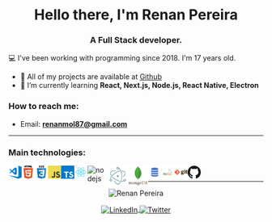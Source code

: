 <h1 align="center">Hello there, I'm Renan Pereira</h1>
<h3 align="center">A Full Stack developer.</h3>

💻 I've been working with programming since 2018. I'm 17 years old.

- 👨‍ All of my projects are available at <a href="https://github.com/r3nanp"> Github</a> <br />
- 🌱 I’m currently learning **React, Next.js, Node.js, React Native, Electron**

<h3>How to reach me: </h3>

- Email: **renanmol87@gmail.com**
 
---
<h3 align="left">Main technologies: </h3>

<p align="left">
  <img align="left" alt="Visual Studio Code" width="26px" src="https://raw.githubusercontent.com/github/explore/80688e429a7d4ef2fca1e82350fe8e3517d3494d/topics/visual-studio-code/visual-studio-code.png" />
  <img align="left" alt="HTML5" width="26px" src="https://raw.githubusercontent.com/github/explore/80688e429a7d4ef2fca1e82350fe8e3517d3494d/topics/html/html.png" />
  <img align="left" alt="CSS3" width="26px" src="https://raw.githubusercontent.com/github/explore/80688e429a7d4ef2fca1e82350fe8e3517d3494d/topics/css/css.png" />
  <img align="left" alt="JavaScript" width="26px" src="https://raw.githubusercontent.com/github/explore/80688e429a7d4ef2fca1e82350fe8e3517d3494d/topics/javascript/javascript.png" />
  <img align="left" alt="TypeScript" width="26px" src="https://raw.githubusercontent.com/github/explore/80688e429a7d4ef2fca1e82350fe8e3517d3494d/topics/typescript/typescript.png" />
  <img align="left" alt="React" width="26px" src="https://raw.githubusercontent.com/github/explore/80688e429a7d4ef2fca1e82350fe8e3517d3494d/topics/react/react.png" />
  <img align="left" src="https://devicons.github.io/devicon/devicon.git/icons/nodejs/nodejs-original-wordmark.svg" alt="nodejs" width="40" height="40"/>
  <img align="left" src="https://github.com/devicons/devicon/blob/master/icons/electron/electron-original.svg" alt="electron" width="40" height="40"/>
  <img align="left" src="https://github.com/devicons/devicon/blob/master/icons/mongodb/mongodb-original-wordmark.svg" alt="mongodb" width="40" height="40"/>
  <img align="left" alt="SQL" width="26px" src="https://raw.githubusercontent.com/github/explore/80688e429a7d4ef2fca1e82350fe8e3517d3494d/topics/sql/sql.png" />
  <img align="left" alt="MySQL" width="26px" src="https://raw.githubusercontent.com/github/explore/80688e429a7d4ef2fca1e82350fe8e3517d3494d/topics/mysql/mysql.png" />
  <img align="left" alt="Git" width="26px" src="https://raw.githubusercontent.com/github/explore/80688e429a7d4ef2fca1e82350fe8e3517d3494d/topics/git/git.png" />
  <img align="left" alt="GitHub" width="26px" src="https://raw.githubusercontent.com/github/explore/78df643247d429f6cc873026c0622819ad797942/topics/github/github.png" />
</p>

<br>

---
<p align="center"> 
  <img src="https://github-readme-stats.vercel.app/api?username=r3nanp&show_icons=true&theme=dracula" alt="Renan Pereira" />
</p>

<p align="center>
  <img src="https://github-readme-stats.vercel.app/api/top-langs/?username=r3nanp&layout=compact&show_icons=true&theme=dracula" alt="Langs" />
</p>

<p align="center">
 
  <a href="https://www.linkedin.com/in/r3nanp/" target="_blank"> 
  <img align="center" src="https://cdn.jsdelivr.net/npm/simple-icons@3.0.1/icons/linkedin.svg" alt="LinkedIn" height="30" width="30" />
 </a>
 
 <a href="https://www.twitter.com/rghost_19" target="_blank">
  <img align="center" src="https://cdn.jsdelivr.net/npm/simple-icons@3.0.1/icons/twitter.svg" alt="Twitter" height="30" width="30" />
 </a>
 
</p> 

